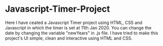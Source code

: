 # Javascript-Timer-Project
Here I have ceated a Javascript Timer project using HTML, CSS and Javascript in which the timer is set at 11th Jan 2020. You can change the date by changing the variable "newYears" in .js file.
I have tried to make this project's UI simple, clean and interactive using HTML and CSS.
